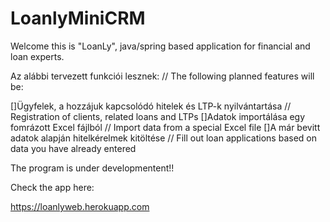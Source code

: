 # LoanlyMiniCRM

Welcome this is "LoanLy", java/spring based application for financial and loan experts.

Az alábbi tervezett funkciói lesznek: // The following planned features will be:

[]Ügyfelek, a hozzájuk kapcsolódó hitelek és LTP-k nyilvántartása // Registration of clients, related loans and LTPs
[]Adatok importálása egy fomrázott Excel fájlból // Import data from a special Excel file
[]A már bevitt adatok alapján hitelkérelmek kitöltése // Fill out loan applications based on data you have already entered

The program is under developmentent!!

Check the app here:

https://loanlyweb.herokuapp.com

